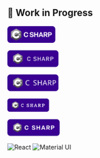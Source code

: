 

## 🚧 Work in Progress


<p>
  <a href="https://react.dev" target="_blank">
    <img src="./assets/test.svg" alt="React Logo" height="38" />
  </a>
</p>



<p>
  <a href="https://react.dev" target="_blank">
    <img src="./assets/test1.svg" alt="React Logo" height="38" />
  </a>
</p>


<p>
  <a href="https://react.dev" target="_blank">
    <img src="./assets/test2.svg" alt="React Logo" height="38" />
  </a>
</p>

<p>
  <a href="https://react.dev" target="_blank">
    <img src="./assets/test3.svg" alt="React Logo" height="30" />
  </a>
</p>


<p>
  <a href="https://react.dev" target="_blank">
    <img src="./assets/test4.svg" alt="React Logo" height="38" />
  </a>
</p>



![React](https://img.shields.io/badge/React-20232A?style=for-the-badge&logo=react&logoColor=61DAFB)
![Material UI](https://img.shields.io/badge/Material%20UI-0081CB?style=for-the-badge&logo=mui&logoColor=white)



